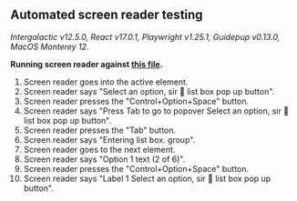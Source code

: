 ## Automated screen reader testing

_Intergalactic v12.5.0, React v17.0.1, Playwright v1.25.1,
Guidepup v0.13.0, MacOS Monterey 12._

**Running screen reader against [this file](https://github.com/semrush/intergalactic/blob/master/website/docs/components/select/examples/basic.jsx).**

1. Screen reader goes into the active element.
2. Screen reader says "Select an option, sir 🧐 list box pop up button".
3. Screen reader presses the "Control+Option+Space" button.
4. Screen reader says "Press Tab to go to popover Select an option, sir 🧐 list box pop up button".
5. Screen reader presses the "Tab" button.
6. Screen reader says "Entering list box. group".
7. Screen reader goes to the next element.
8. Screen reader says "Option 1 text (2 of 6)".
9. Screen reader presses the "Control+Option+Space" button.
10. Screen reader says "Label 1 Select an option, sir 🧐 list box pop up button".
